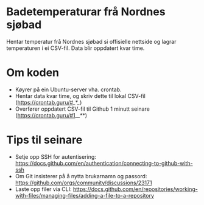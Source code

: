 # Badetemperaturar frå Nordnes sjøbad
Hentar temperatur frå Nordnes sjøbad si offisielle nettside og lagrar temperaturen i ei CSV-fil. Data blir oppdatert kvar time.

# Om koden
- Køyrer på ein Ubuntu-server vha. crontab.
- Hentar data kvar time, og skriv dette til lokal CSV-fil (https://crontab.guru/#*_*_*_*_*)
- Overfører oppdatert CSV-fil til Github 1 minutt seinare (https://crontab.guru/#1_*_*_*_*)

# Tips til seinare
- Setje opp SSH for autentisering: https://docs.github.com/en/authentication/connecting-to-github-with-ssh
- Om Git insisterer på å nytta brukarnamn og passord: https://github.com/orgs/community/discussions/23171
- Laste opp filer via CLI: https://docs.github.com/en/repositories/working-with-files/managing-files/adding-a-file-to-a-repository